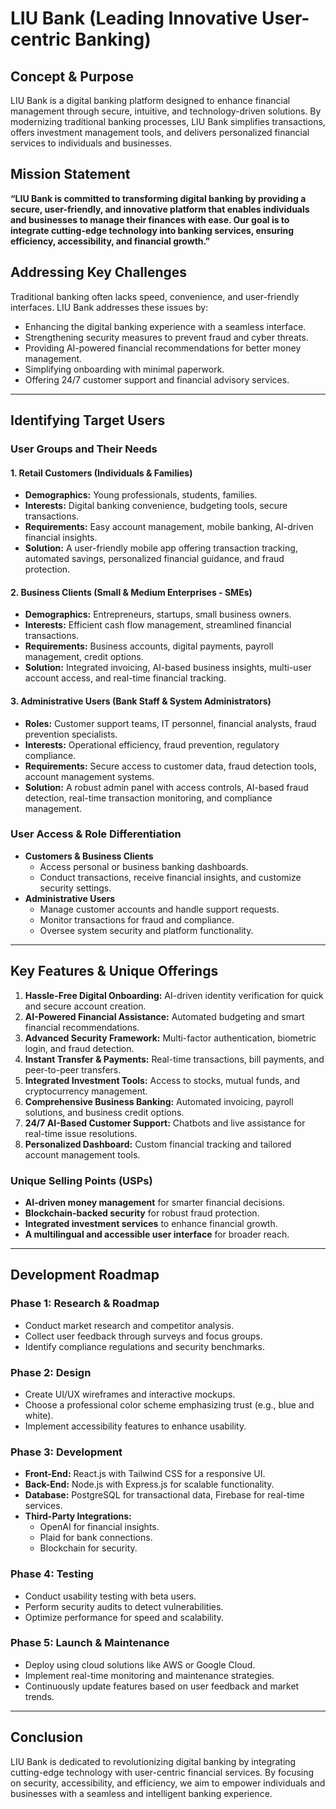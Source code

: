 # LIU Bank (Leading Innovative User-centric Banking)

## Concept & Purpose
LIU Bank is a digital banking platform designed to enhance financial management through secure, intuitive, and technology-driven solutions. By modernizing traditional banking processes, LIU Bank simplifies transactions, offers investment management tools, and delivers personalized financial services to individuals and businesses.

## Mission Statement
**“LIU Bank is committed to transforming digital banking by providing a secure, user-friendly, and innovative platform that enables individuals and businesses to manage their finances with ease. Our goal is to integrate cutting-edge technology into banking services, ensuring efficiency, accessibility, and financial growth.”**

## Addressing Key Challenges
Traditional banking often lacks speed, convenience, and user-friendly interfaces. LIU Bank addresses these issues by:
- Enhancing the digital banking experience with a seamless interface.
- Strengthening security measures to prevent fraud and cyber threats.
- Providing AI-powered financial recommendations for better money management.
- Simplifying onboarding with minimal paperwork.
- Offering 24/7 customer support and financial advisory services.

---

## Identifying Target Users
### **User Groups and Their Needs**

#### 1. **Retail Customers (Individuals & Families)**
- **Demographics:** Young professionals, students, families.
- **Interests:** Digital banking convenience, budgeting tools, secure transactions.
- **Requirements:** Easy account management, mobile banking, AI-driven financial insights.
- **Solution:** A user-friendly mobile app offering transaction tracking, automated savings, personalized financial guidance, and fraud protection.

#### 2. **Business Clients (Small & Medium Enterprises - SMEs)**
- **Demographics:** Entrepreneurs, startups, small business owners.
- **Interests:** Efficient cash flow management, streamlined financial transactions.
- **Requirements:** Business accounts, digital payments, payroll management, credit options.
- **Solution:** Integrated invoicing, AI-based business insights, multi-user account access, and real-time financial tracking.

#### 3. **Administrative Users (Bank Staff & System Administrators)**
- **Roles:** Customer support teams, IT personnel, financial analysts, fraud prevention specialists.
- **Interests:** Operational efficiency, fraud prevention, regulatory compliance.
- **Requirements:** Secure access to customer data, fraud detection tools, account management systems.
- **Solution:** A robust admin panel with access controls, AI-based fraud detection, real-time transaction monitoring, and compliance management.

### **User Access & Role Differentiation**
- **Customers & Business Clients**
  - Access personal or business banking dashboards.
  - Conduct transactions, receive financial insights, and customize security settings.
- **Administrative Users**
  - Manage customer accounts and handle support requests.
  - Monitor transactions for fraud and compliance.
  - Oversee system security and platform functionality.

---

## Key Features & Unique Offerings
1. **Hassle-Free Digital Onboarding:** AI-driven identity verification for quick and secure account creation.
2. **AI-Powered Financial Assistance:** Automated budgeting and smart financial recommendations.
3. **Advanced Security Framework:** Multi-factor authentication, biometric login, and fraud detection.
4. **Instant Transfer & Payments:** Real-time transactions, bill payments, and peer-to-peer transfers.
5. **Integrated Investment Tools:** Access to stocks, mutual funds, and cryptocurrency management.
6. **Comprehensive Business Banking:** Automated invoicing, payroll solutions, and business credit options.
7. **24/7 AI-Based Customer Support:** Chatbots and live assistance for real-time issue resolutions.
8. **Personalized Dashboard:** Custom financial tracking and tailored account management tools.

### **Unique Selling Points (USPs)**
- **AI-driven money management** for smarter financial decisions.
- **Blockchain-backed security** for robust fraud protection.
- **Integrated investment services** to enhance financial growth.
- **A multilingual and accessible user interface** for broader reach.

---

## Development Roadmap

### **Phase 1: Research & Roadmap**
- Conduct market research and competitor analysis.
- Collect user feedback through surveys and focus groups.
- Identify compliance regulations and security benchmarks.

### **Phase 2: Design**
- Create UI/UX wireframes and interactive mockups.
- Choose a professional color scheme emphasizing trust (e.g., blue and white).
- Implement accessibility features to enhance usability.

### **Phase 3: Development**
- **Front-End:** React.js with Tailwind CSS for a responsive UI.
- **Back-End:** Node.js with Express.js for scalable functionality.
- **Database:** PostgreSQL for transactional data, Firebase for real-time services.
- **Third-Party Integrations:**
  - OpenAI for financial insights.
  - Plaid for bank connections.
  - Blockchain for security.

### **Phase 4: Testing**
- Conduct usability testing with beta users.
- Perform security audits to detect vulnerabilities.
- Optimize performance for speed and scalability.

### **Phase 5: Launch & Maintenance**
- Deploy using cloud solutions like AWS or Google Cloud.
- Implement real-time monitoring and maintenance strategies.
- Continuously update features based on user feedback and market trends.

---

## Conclusion
LIU Bank is dedicated to revolutionizing digital banking by integrating cutting-edge technology with user-centric financial services. By focusing on security, accessibility, and efficiency, we aim to empower individuals and businesses with a seamless and intelligent banking experience.
